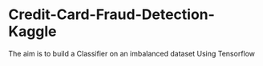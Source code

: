 # Credit-Card-Fraud-Detection-Kaggle
The aim is to build a Classifier on an imbalanced dataset Using Tensorflow
